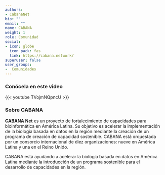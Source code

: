 ```yaml
---
authors:
- CabanaNet
bio: ""
email: ""
name: CABANA
weight: 1
role: Comunidad
social:
- icon: globe
  icon_pack: fas
  link: https://cabana.network/
superuser: false
user_groups:
-  Comunidades
---
```


### Conócela en este video

{{< youtube TVojmNQpncU >}} 

### Sobre CABANA

**[CABANA Net](https://cabana.network/)** es un proyecto de fortalecimiento de capacidades para bioinformática en América Latina. Su objetivo es acelerar la implementación de la biología basada en datos en la región mediante la creación de un programa de creación de capacidad sostenible. CABANA está orquestada por un consorcio internacional de diez organizaciones: nueve en América Latina y una en el Reino Unido.

CABANA está ayudando a acelerar la biología basada en datos en América Latina mediante la introducción de un programa sostenible para el desarrollo de capacidades en la región.
